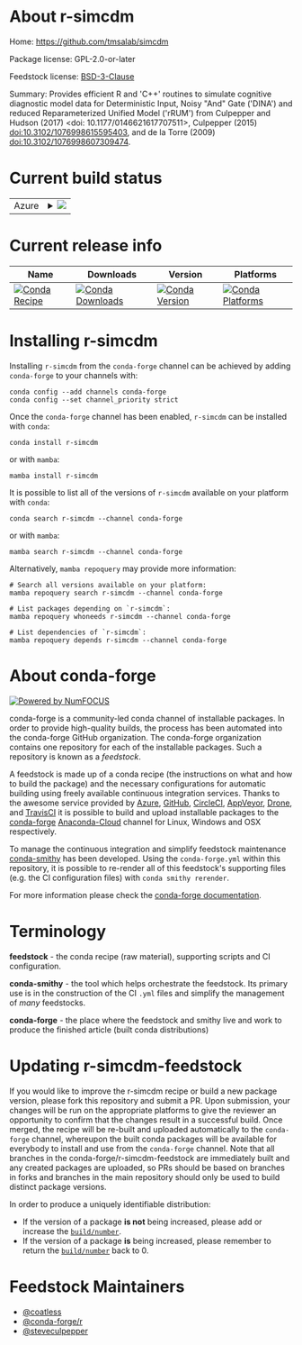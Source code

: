 About r-simcdm
==============

Home: https://github.com/tmsalab/simcdm

Package license: GPL-2.0-or-later

Feedstock license: [BSD-3-Clause](https://github.com/conda-forge/r-simcdm-feedstock/blob/main/LICENSE.txt)

Summary: Provides efficient R and 'C++' routines to simulate cognitive diagnostic model data for Deterministic Input, Noisy "And" Gate ('DINA') and reduced Reparameterized Unified Model ('rRUM') from Culpepper and Hudson (2017) <doi: 10.1177/0146621617707511>, Culpepper (2015) <doi:10.3102/1076998615595403>, and de la Torre (2009) <doi:10.3102/1076998607309474>.

Current build status
====================


<table>
    
  <tr>
    <td>Azure</td>
    <td>
      <details>
        <summary>
          <a href="https://dev.azure.com/conda-forge/feedstock-builds/_build/latest?definitionId=11584&branchName=main">
            <img src="https://dev.azure.com/conda-forge/feedstock-builds/_apis/build/status/r-simcdm-feedstock?branchName=main">
          </a>
        </summary>
        <table>
          <thead><tr><th>Variant</th><th>Status</th></tr></thead>
          <tbody><tr>
              <td>linux_64_r_base4.1</td>
              <td>
                <a href="https://dev.azure.com/conda-forge/feedstock-builds/_build/latest?definitionId=11584&branchName=main">
                  <img src="https://dev.azure.com/conda-forge/feedstock-builds/_apis/build/status/r-simcdm-feedstock?branchName=main&jobName=linux&configuration=linux_64_r_base4.1" alt="variant">
                </a>
              </td>
            </tr><tr>
              <td>linux_64_r_base4.2</td>
              <td>
                <a href="https://dev.azure.com/conda-forge/feedstock-builds/_build/latest?definitionId=11584&branchName=main">
                  <img src="https://dev.azure.com/conda-forge/feedstock-builds/_apis/build/status/r-simcdm-feedstock?branchName=main&jobName=linux&configuration=linux_64_r_base4.2" alt="variant">
                </a>
              </td>
            </tr><tr>
              <td>osx_64_r_base4.1</td>
              <td>
                <a href="https://dev.azure.com/conda-forge/feedstock-builds/_build/latest?definitionId=11584&branchName=main">
                  <img src="https://dev.azure.com/conda-forge/feedstock-builds/_apis/build/status/r-simcdm-feedstock?branchName=main&jobName=osx&configuration=osx_64_r_base4.1" alt="variant">
                </a>
              </td>
            </tr><tr>
              <td>osx_64_r_base4.2</td>
              <td>
                <a href="https://dev.azure.com/conda-forge/feedstock-builds/_build/latest?definitionId=11584&branchName=main">
                  <img src="https://dev.azure.com/conda-forge/feedstock-builds/_apis/build/status/r-simcdm-feedstock?branchName=main&jobName=osx&configuration=osx_64_r_base4.2" alt="variant">
                </a>
              </td>
            </tr><tr>
              <td>win_64</td>
              <td>
                <a href="https://dev.azure.com/conda-forge/feedstock-builds/_build/latest?definitionId=11584&branchName=main">
                  <img src="https://dev.azure.com/conda-forge/feedstock-builds/_apis/build/status/r-simcdm-feedstock?branchName=main&jobName=win&configuration=win_64_" alt="variant">
                </a>
              </td>
            </tr>
          </tbody>
        </table>
      </details>
    </td>
  </tr>
</table>

Current release info
====================

| Name | Downloads | Version | Platforms |
| --- | --- | --- | --- |
| [![Conda Recipe](https://img.shields.io/badge/recipe-r--simcdm-green.svg)](https://anaconda.org/conda-forge/r-simcdm) | [![Conda Downloads](https://img.shields.io/conda/dn/conda-forge/r-simcdm.svg)](https://anaconda.org/conda-forge/r-simcdm) | [![Conda Version](https://img.shields.io/conda/vn/conda-forge/r-simcdm.svg)](https://anaconda.org/conda-forge/r-simcdm) | [![Conda Platforms](https://img.shields.io/conda/pn/conda-forge/r-simcdm.svg)](https://anaconda.org/conda-forge/r-simcdm) |

Installing r-simcdm
===================

Installing `r-simcdm` from the `conda-forge` channel can be achieved by adding `conda-forge` to your channels with:

```
conda config --add channels conda-forge
conda config --set channel_priority strict
```

Once the `conda-forge` channel has been enabled, `r-simcdm` can be installed with `conda`:

```
conda install r-simcdm
```

or with `mamba`:

```
mamba install r-simcdm
```

It is possible to list all of the versions of `r-simcdm` available on your platform with `conda`:

```
conda search r-simcdm --channel conda-forge
```

or with `mamba`:

```
mamba search r-simcdm --channel conda-forge
```

Alternatively, `mamba repoquery` may provide more information:

```
# Search all versions available on your platform:
mamba repoquery search r-simcdm --channel conda-forge

# List packages depending on `r-simcdm`:
mamba repoquery whoneeds r-simcdm --channel conda-forge

# List dependencies of `r-simcdm`:
mamba repoquery depends r-simcdm --channel conda-forge
```


About conda-forge
=================

[![Powered by
NumFOCUS](https://img.shields.io/badge/powered%20by-NumFOCUS-orange.svg?style=flat&colorA=E1523D&colorB=007D8A)](https://numfocus.org)

conda-forge is a community-led conda channel of installable packages.
In order to provide high-quality builds, the process has been automated into the
conda-forge GitHub organization. The conda-forge organization contains one repository
for each of the installable packages. Such a repository is known as a *feedstock*.

A feedstock is made up of a conda recipe (the instructions on what and how to build
the package) and the necessary configurations for automatic building using freely
available continuous integration services. Thanks to the awesome service provided by
[Azure](https://azure.microsoft.com/en-us/services/devops/), [GitHub](https://github.com/),
[CircleCI](https://circleci.com/), [AppVeyor](https://www.appveyor.com/),
[Drone](https://cloud.drone.io/welcome), and [TravisCI](https://travis-ci.com/)
it is possible to build and upload installable packages to the
[conda-forge](https://anaconda.org/conda-forge) [Anaconda-Cloud](https://anaconda.org/)
channel for Linux, Windows and OSX respectively.

To manage the continuous integration and simplify feedstock maintenance
[conda-smithy](https://github.com/conda-forge/conda-smithy) has been developed.
Using the ``conda-forge.yml`` within this repository, it is possible to re-render all of
this feedstock's supporting files (e.g. the CI configuration files) with ``conda smithy rerender``.

For more information please check the [conda-forge documentation](https://conda-forge.org/docs/).

Terminology
===========

**feedstock** - the conda recipe (raw material), supporting scripts and CI configuration.

**conda-smithy** - the tool which helps orchestrate the feedstock.
                   Its primary use is in the construction of the CI ``.yml`` files
                   and simplify the management of *many* feedstocks.

**conda-forge** - the place where the feedstock and smithy live and work to
                  produce the finished article (built conda distributions)


Updating r-simcdm-feedstock
===========================

If you would like to improve the r-simcdm recipe or build a new
package version, please fork this repository and submit a PR. Upon submission,
your changes will be run on the appropriate platforms to give the reviewer an
opportunity to confirm that the changes result in a successful build. Once
merged, the recipe will be re-built and uploaded automatically to the
`conda-forge` channel, whereupon the built conda packages will be available for
everybody to install and use from the `conda-forge` channel.
Note that all branches in the conda-forge/r-simcdm-feedstock are
immediately built and any created packages are uploaded, so PRs should be based
on branches in forks and branches in the main repository should only be used to
build distinct package versions.

In order to produce a uniquely identifiable distribution:
 * If the version of a package **is not** being increased, please add or increase
   the [``build/number``](https://docs.conda.io/projects/conda-build/en/latest/resources/define-metadata.html#build-number-and-string).
 * If the version of a package **is** being increased, please remember to return
   the [``build/number``](https://docs.conda.io/projects/conda-build/en/latest/resources/define-metadata.html#build-number-and-string)
   back to 0.

Feedstock Maintainers
=====================

* [@coatless](https://github.com/coatless/)
* [@conda-forge/r](https://github.com/conda-forge/r/)
* [@steveculpepper](https://github.com/steveculpepper/)

